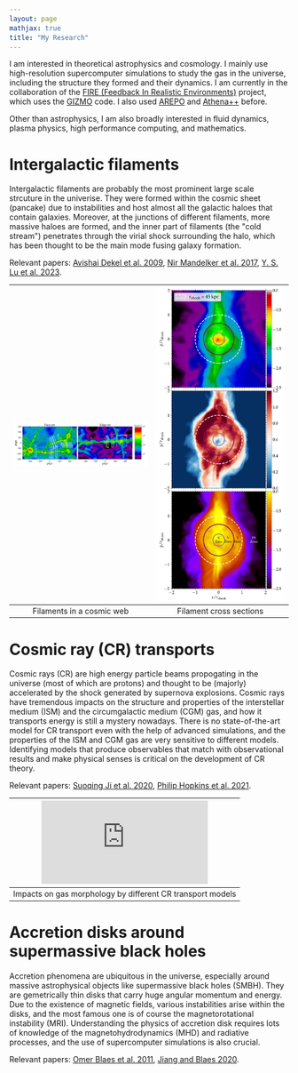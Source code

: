 ```yaml
---
layout: page
mathjax: true
title: "My Research"
---
```

I am interested in theoretical astrophysics and cosmology. I mainly use high-resolution supercomputer simulations to study the gas in the universe, including the structure they formed and their dynamics. I am currently in the collaboration of the [FIRE (Feedback In Realistic Environments)](https://fire.northwestern.edu) project, which uses the [GIZMO](http://www.tapir.caltech.edu/~phopkins/Site/GIZMO_files/gizmo_documentation.html#snaps-reading) code. I also used [AREPO](https://arepo-code.org) and [Athena++](https://arepo-code.org) before.

Other than astrophysics, I am also broadly interested in fluid dynamics, plasma physics, high performance computing, and mathematics.

# Intergalactic filaments
Intergalactic filaments are probably the most prominent large scale strcuture in the univerise. They were formed within the cosmic sheet (pancake) due to instabilities and host almost all the galactic haloes that contain galaxies. Moreover, at the junctions of different filaments, more massive haloes are formed, and the inner part of filaments (the "cold stream") penetrates through the virial shock surrounding the halo, which has been thought to be the main mode fusing galaxy formation. 

Relevant papers: [Avishai Dekel et al. 2009](https://ui.adsabs.harvard.edu/abs/2009Natur.457..451D/abstract), [Nir Mandelker et al. 2017](https://ui.adsabs.harvard.edu/abs/2018ApJ...861..148M/abstract), [Y. S. Lu et al. 2023](https://ui.adsabs.harvard.edu/abs/2023arXiv230603966L/abstract).


| <img src="https://github.com/y-samuel-lu/y-samuel-lu.github.io/blob/master/Images/Slices_major.png?raw=true" wdith="200"> | <img src="https://github.com/y-samuel-lu/y-samuel-lu.github.io/blob/master/Images/Therm_proj.png?raw=true" width="1000"> |
|:---:|:---:|
| Filaments in a cosmic web | Filament cross sections |

# Cosmic ray (CR) transports
Cosmic rays (CR) are high energy particle beams propogating in the universe (most of which are protons) and thought to be (majorly) accelerated by the shock generated by supernova explosions. Cosmic rays have tremendous impacts on the structure and properties of the interstellar medium (ISM) and the circumgalactic medium (CGM) gas, and how it transports energy is still a mystery nowadays. There is no state-of-the-art model for CR transport even with the help of advanced simulations, and the properties of the ISM and CGM gas are very sensitive to different models. Identifying models that produce observables that match with observational results and make physical senses is critical on the development of CR theory.

Relevant papers: [Suoqing Ji et al. 2020](https://ui.adsabs.harvard.edu/abs/2020MNRAS.496.4221J/abstract), [Philip Hopkins et al. 2021](https://ui.adsabs.harvard.edu/abs/2021MNRAS.501.4184H/abstract).

|![Impacts on gas morphology of different CR transport models](https://github.com/y-samuel-lu/y-samuel-lu.github.io/blob/fbd42e220d8ec415dfbac423588b96795865205c/Images/Proj_maps_for_CD_and_variant_kappa_CR_runs_HI.pdf)|
|:--:|
|Impacts on gas morphology by different CR transport models|

# Accretion disks around supermassive black holes
Accretion phenomena are ubiquitous in the universe, especially around massive astrophysical objects like supermassive black holes (SMBH). They are gemetrically thin disks that carry huge angular momentum and energy. Due to the existence of magnetic fields, various instabilities arise within the disks, and the most famous one is of course the magnetorotational instability (MRI). Understanding the physics of accretion disk requires lots of knowledge of the magnetohydrodynamics (MHD) and radiative processes, and the use of supercomputer simulations is also crucial.

Relevant papers: [Omer Blaes et al. 2011](https://ui.adsabs.harvard.edu/abs/2011ApJ...733..110B/abstract), [Jiang and Blaes 2020](https://ui.adsabs.harvard.edu/abs/2020ApJ...900...25J/abstract).
